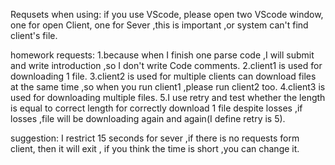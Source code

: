 Requsets when using:
if you use VScode, please open two VScode window, one for open Client, one for Sever ,this is important ,or system can't find client's file.

homework requests:
1.because when I finish one parse code ,I will submit and write introduction ,so I don't write Code comments.
2.client1 is used for downloading 1 file.
3.client2 is used for multiple clients can download files at the same time ,so when you run client1 ,please run client2 too.
4.client3 is used for downloading multiple files.
5.I use retry and test whether the length is equal to correct length for correctly download 1 file despite losses ,if losses ,file will be downloading again and again(I define retry is 5).

suggestion:
I restrict 15 seconds for sever ,if there is no requests form client, then it will exit , if you think the time is short ,you can change it.   

